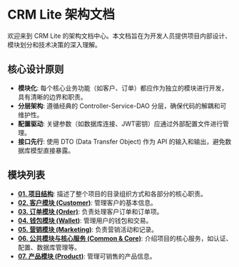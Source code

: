#  CRM Lite 架构文档

欢迎来到 CRM Lite 的架构文档中心。本文档旨在为开发人员提供项目内部设计、模块划分和技术决策的深入理解。

## 核心设计原则

- **模块化**: 每个核心业务功能（如客户、订单）都应作为独立的模块进行开发，具有清晰的边界和职责。
- **分层架构**: 遵循经典的 Controller-Service-DAO 分层，确保代码的解耦和可维护性。
- **配置驱动**: 关键参数（如数据库连接、JWT密钥）应通过外部配置文件进行管理。
- **接口先行**: 使用 DTO (Data Transfer Object) 作为 API 的输入和输出，避免数据库模型直接暴露。

## 模块列表

- [**01. 项目结构**](./01_project-structure.md): 描述了整个项目的目录组织方式和各部分的核心职责。
- [**02. 客户模块 (Customer)**](./02_module_customer.md): 管理客户的基本信息。
- [**03. 订单模块 (Order)**](./03_module_order.md): 负责处理客户订单和订单项。
- [**04. 钱包模块 (Wallet)**](./04_module_wallet.md): 管理用户的钱包和交易。
- [**05. 营销模块 (Marketing)**](./05_module_marketing.md): 负责营销活动和记录。
- [**06. 公共模块与核心服务 (Common & Core)**](./06_module_common.md): 介绍项目的核心服务，如认证、配置、数据库管理等。
- [**07. 产品模块 (Product)**](./07_module_product.md): 管理可销售的产品信息。
